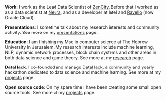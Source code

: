 **Work**: I work as the Lead Data Scientist of [ZenCity]. Before that I worked as as a data scientist at [Neura], and as a developer at Intel and [Ravello] (now Oracle Cloud).

**Presentations**: I sometime talk about my research interests and community activity. See more on my [presentations](/presentations.html) page.

**Education**: I am finishing my Msc in computer science at The Hebrew University in Jerusalem. My research interests include machine learning, NLP, dynamic network processes, block chain systems and other areas in both data science and game theory. See more at my [research][Research] page.

**DataHack**: I co-founded and manage [DataHack], a community and yearly hackathon dedicated to data science and machine learning. See more at my [projects][Projects] page.

**Open source code**: On my spare time I have been creating some small open source tools. See more at my [projects][Projects] page.


[ZenCity]: http://zencity.io/
[Neura]: http://www.theneura.com/
[Ravello]: www.ravellosystems.com
[DataHack]: http://datahack-il.com
[Projects]: /projects.html
[Research]: /research.html
